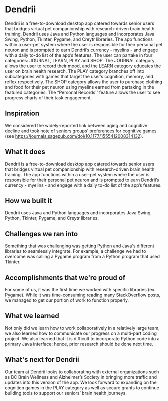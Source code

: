 # Dendrii

Dendrii is a free-to-download desktop app catered towards senior users that bridges virtual pet companionship with research-driven brain health training. Dendrii uses Java and Python languages and incorporates Java Swing, Python, Tkinter, Pygame, and Creytr libraries. The app functions within a user-pet system where the user is responsible for their personal pet neuron and is prompted to earn Dendrii’s currency - myelins - and engage with a daily to-do list of the app’s features. The user can partake in four categories: JOURNAL, LEARN, PLAY and SHOP. The JOURNAL category allows the user to record their mood, and the LEARN category educates the user on brain health research. The PLAY category branches off into subcategories with games that target the user’s cognition, memory, and reflex respectively. The SHOP category allows the user to purchase clothing and food for their pet neuron using myelins earned from partaking in the featured categories. The “Personal Records'' feature allows the user to see progress charts of their task engagement.

## Inspiration
We considered the widely-reported link between aging and cognitive decline and took note of seniors groups’ preferences for cognitive games (see https://journals.sagepub.com/doi/10.1177/1555412008314132).

## What it does
Dendrii is a free-to-download desktop app catered towards senior users that bridges virtual pet companionship with research-driven brain health training. The app functions within a user-pet system where the user is responsible for their personal pet neuron and is prompted to earn Dendrii’s currency - myelins - and engage with a daily to-do list of the app’s features.

## How we built it
Dendrii uses Java and Python languages and incorporates Java Swing, Python, Tkinter, Pygame, and Creytr libraries.

## Challenges we ran into
Something that was challenging was getting Python and Java's different libraries to seamlessly integrate. For example, a challenge we had to overcome was calling a Pygame program from a Python program that used Tkinter.

## Accomplishments that we're proud of
For some of us, it was the first time we worked with specific libraries (ex. Pygame). While it was time-consuming reading many StackOverflow posts, we managed to get our portion of work to function properly.

## What we learned
Not only did we learn how to work collaboratively in a relatively large team, we also learned how to communicate our progress on a multi-part coding project. We also learned that it is difficult to incorporate Python code into a primary Java interface; hence, prior research should be done next time.

## What's next for Dendrii
Our team at Dendrii looks to collaborating with external organizations such as BC Brain Wellness and Alzheimer’s Society in bringing more traffic and updates into this version of the app. We look forward to expanding on the cognition games in the PLAY category as well as secure grants to continue building tools to support our seniors’ brain health journeys.
